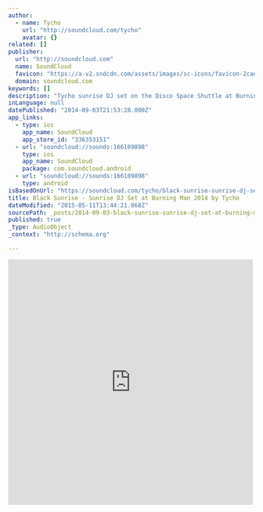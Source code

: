 ```yaml
---
author:
  - name: Tycho
    url: "http://soundcloud.com/tycho"
    avatar: {}
related: []
publisher:
  url: "http://soundcloud.com"
  name: SoundCloud
  favicon: "https://a-v2.sndcdn.com/assets/images/sc-icons/favicon-2cadd14b.ico"
  domain: soundcloud.com
keywords: []
description: "Tycho sunrise DJ set on the Disco Space Shuttle at Burning Man on Friday, August 29th, 2014. Thanks to everyone who made this morning special and of course all my love to everyone at Apogee Camp, best burn yet! Special thanks to: Nitemoves (Rory O'Connor), Heathered Pearls (Jakub Alexander), Rob Garza, Christopher Willits, Kiyoka, Katie B."
inLanguage: null
datePublished: "2014-09-03T21:53:28.000Z"
app_links:
  - type: ios
    app_name: SoundCloud
    app_store_id: "336353151"
  - url: "soundcloud://sounds:166109898"
    type: ios
    app_name: SoundCloud
    package: com.soundcloud.android
  - url: "soundcloud://sounds:166109898"
    type: android
isBasedOnUrl: "https://soundcloud.com/tycho/black-sunrise-sunrise-dj-set-at-burning-man-2014"
title: Black Sunrise - Sunrise DJ Set at Burning Man 2014 by Tycho
dateModified: "2015-05-11T13:44:21.068Z"
sourcePath: _posts/2014-09-03-black-sunrise-sunrise-dj-set-at-burning-man-2014-by-tycho.md
published: true
_type: AudioObject
_context: "http://schema.org"

---
```

<iframe src="https://cdn.embedly.com/widgets/media.html?src=https%3A%2F%2Fw.soundcloud.com%2Fplayer%2F%3Fvisual%3Dtrue%26url%3Dhttp%253A%252F%252Fapi.soundcloud.com%252Ftracks%252F166109898%26show_artwork%3Dtrue&amp;url=https%3A%2F%2Fsoundcloud.com%2Ftycho%2Fblack-sunrise-sunrise-dj-set-at-burning-man-2014&amp;image=http%3A%2F%2Fi1.sndcdn.com%2Fartworks-000090083288-cqlo1u-t500x500.jpg&amp;key=b7d04c9b404c499eba89ee7072e1c4f7&amp;type=text%2Fhtml&amp;schema=soundcloud" width="500" height="500" scrolling="no" frameborder="0" allowfullscreen="allowfullscreen" style=""></iframe>
